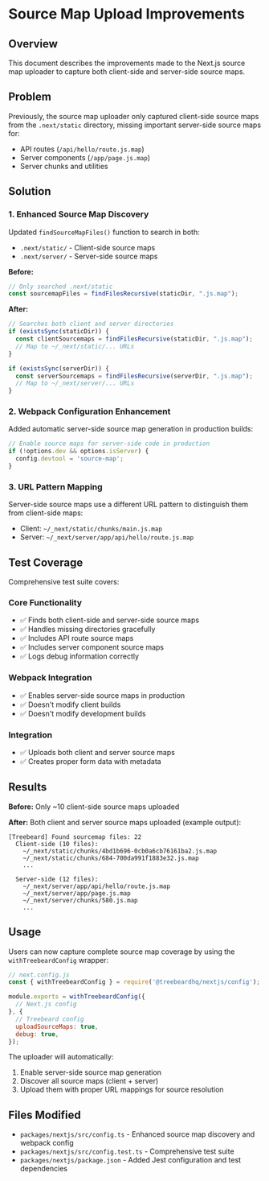 # Source Map Upload Improvements

## Overview

This document describes the improvements made to the Next.js source map uploader to capture both client-side and server-side source maps.

## Problem

Previously, the source map uploader only captured client-side source maps from the `.next/static` directory, missing important server-side source maps for:
- API routes (`/api/hello/route.js.map`)
- Server components (`/app/page.js.map`)
- Server chunks and utilities

## Solution

### 1. Enhanced Source Map Discovery

Updated `findSourceMapFiles()` function to search in both:
- `.next/static/` - Client-side source maps
- `.next/server/` - Server-side source maps

**Before:**
```typescript
// Only searched .next/static
const sourcemapFiles = findFilesRecursive(staticDir, ".js.map");
```

**After:**
```typescript
// Searches both client and server directories
if (existsSync(staticDir)) {
  const clientSourcemaps = findFilesRecursive(staticDir, ".js.map");
  // Map to ~/_next/static/... URLs
}

if (existsSync(serverDir)) {
  const serverSourcemaps = findFilesRecursive(serverDir, ".js.map");
  // Map to ~/_next/server/... URLs
}
```

### 2. Webpack Configuration Enhancement

Added automatic server-side source map generation in production builds:

```typescript
// Enable source maps for server-side code in production
if (!options.dev && options.isServer) {
  config.devtool = 'source-map';
}
```

### 3. URL Pattern Mapping

Server-side source maps use a different URL pattern to distinguish them from client-side maps:
- Client: `~/_next/static/chunks/main.js.map`
- Server: `~/_next/server/app/api/hello/route.js.map`

## Test Coverage

Comprehensive test suite covers:

### Core Functionality
- ✅ Finds both client-side and server-side source maps
- ✅ Handles missing directories gracefully
- ✅ Includes API route source maps
- ✅ Includes server component source maps
- ✅ Logs debug information correctly

### Webpack Integration
- ✅ Enables server-side source maps in production
- ✅ Doesn't modify client builds
- ✅ Doesn't modify development builds

### Integration
- ✅ Uploads both client and server source maps
- ✅ Creates proper form data with metadata

## Results

**Before:** Only ~10 client-side source maps uploaded

**After:** Both client and server source maps uploaded (example output):
```
[Treebeard] Found sourcemap files: 22
  Client-side (10 files):
    ~/_next/static/chunks/4bd1b696-0cb0a6cb76161ba2.js.map
    ~/_next/static/chunks/684-700da991f1883e32.js.map
    ...
  
  Server-side (12 files):
    ~/_next/server/app/api/hello/route.js.map
    ~/_next/server/app/page.js.map
    ~/_next/server/chunks/580.js.map
    ...
```

## Usage

Users can now capture complete source map coverage by using the `withTreebeardConfig` wrapper:

```javascript
// next.config.js
const { withTreebeardConfig } = require('@treebeardhq/nextjs/config');

module.exports = withTreebeardConfig({
  // Next.js config
}, {
  // Treebeard config
  uploadSourceMaps: true,
  debug: true,
});
```

The uploader will automatically:
1. Enable server-side source map generation
2. Discover all source maps (client + server)
3. Upload them with proper URL mappings for source resolution

## Files Modified

- `packages/nextjs/src/config.ts` - Enhanced source map discovery and webpack config
- `packages/nextjs/src/config.test.ts` - Comprehensive test suite
- `packages/nextjs/package.json` - Added Jest configuration and test dependencies